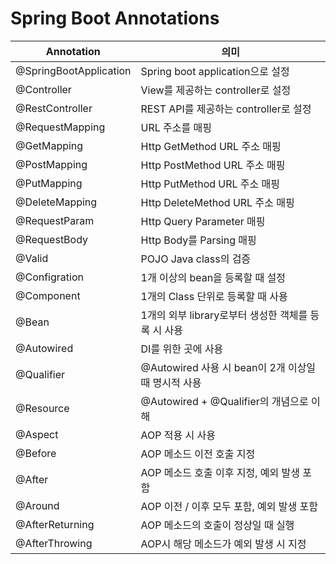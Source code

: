 # Spring Boot Annotations

| Annotation             | 의미                                                |
| ---------------------- | --------------------------------------------------- |
| @SpringBootApplication | Spring boot application으로 설정                    |
| @Controller            | View를 제공하는 controller로 설정                   |
| @RestController        | REST API를 제공하는 controller로 설정               |
| @RequestMapping        | URL 주소를 매핑                                     |
| @GetMapping            | Http GetMethod URL 주소 매핑                        |
| @PostMapping           | Http PostMethod URL 주소 매핑                       |
| @PutMapping            | Http PutMethod URL 주소 매핑                        |
| @DeleteMapping         | Http DeleteMethod URL 주소 매핑                     |
| @RequestParam          | Http Query Parameter 매핑                           |
| @RequestBody           | Http Body를 Parsing 매핑                            |
| @Valid                 | POJO Java class의 검증                              |
| @Configration          | 1개 이상의 bean을 등록할 때 설정                    |
| @Component             | 1개의 Class 단위로 등록할 때 사용                   |
| @Bean                  | 1개의 외부 library로부터 생성한 객체를 등록 시 사용 |
| @Autowired             | DI를 위한 곳에 사용                                 |
| @Qualifier             | @Autowired 사용 시 bean이 2개 이상일 때 명시적 사용 |
| @Resource              | @Autowired + @Qualifier의 개념으로 이해             |
| @Aspect                | AOP 적용 시 사용                                    |
| @Before                | AOP 메소드 이전 호출 지정                           |
| @After                 | AOP 메소드 호출 이후 지정, 예외 발생 포함           |
| @Around                | AOP 이전 / 이후 모두 포함, 예외 발생 포함           |
| @AfterReturning        | AOP 메소드의 호출이 정상일 때 실행                  |
| @AfterThrowing         | AOP시 해당 메소드가 예외 발생 시 지정               |
